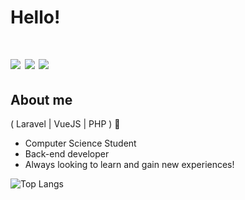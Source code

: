 
<h1>Hello!<h1>

<div>
  <a href="https://www.linkedin.com/in/henrylacava/" target="_blank"><img src="https://img.shields.io/badge/-LinkedIn-%230077B5?style=for-the-badge&logo=linkedin&logoColor=white" target="_blank"></a> 
  <a href="https://www.instagram.com/henry_lacava/" target="_blank"><img src="https://img.shields.io/badge/-Instagram-%23E4405F?style=for-the-badge&logo=instagram&logoColor=white" target="_blank"></a> 
  <a href = "mailto:lacavahenry@gmail.com"><img src="https://img.shields.io/badge/-Gmail-%23333?style=for-the-badge&logo=gmail&logoColor=white" target="_blank"></a>
</div>
 
## About me
( Laravel | VueJS | PHP ) 🚀  
- Computer Science Student
- Back-end developer
- Always looking to learn and gain new experiences!
  
![Top Langs](https://github-readme-stats.vercel.app/api/top-langs/?username=henrylacava&hide=TeX&layout=compact)
